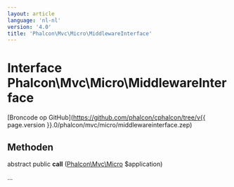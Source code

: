 ```yaml
---
layout: article
language: 'nl-nl'
version: '4.0'
title: 'Phalcon\Mvc\Micro\MiddlewareInterface'
---
```

# Interface **Phalcon\Mvc\Micro\MiddlewareInterface**

[Broncode op GitHub](https://github.com/phalcon/cphalcon/tree/v{{ page.version }}.0/phalcon/mvc/micro/middlewareinterface.zep)

## Methoden

abstract public **call** ([Phalcon\Mvc\Micro](Phalcon_Mvc_Micro) $application)

...
